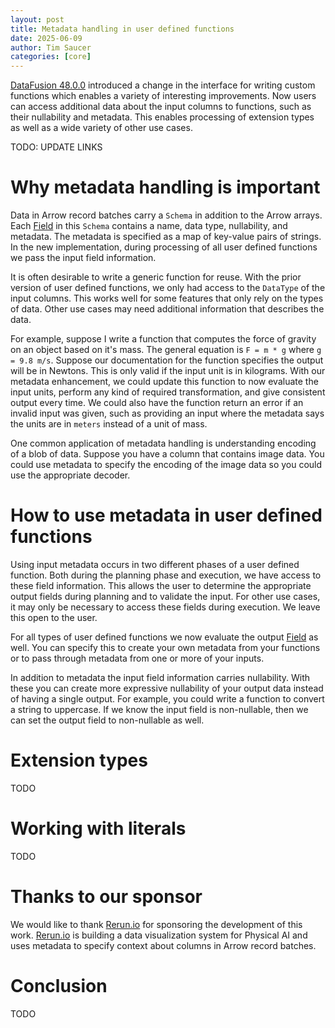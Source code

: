 ```yaml
---
layout: post
title: Metadata handling in user defined functions
date: 2025-06-09
author: Tim Saucer
categories: [core]
---
```


<!--
{% comment %}
Licensed to the Apache Software Foundation (ASF) under one or more
contributor license agreements.  See the NOTICE file distributed with
this work for additional information regarding copyright ownership.
The ASF licenses this file to you under the Apache License, Version 2.0
(the "License"); you may not use this file except in compliance with
the License.  You may obtain a copy of the License at
http://www.apache.org/licenses/LICENSE-2.0
Unless required by applicable law or agreed to in writing, software
distributed under the License is distributed on an "AS IS" BASIS,
WITHOUT WARRANTIES OR CONDITIONS OF ANY KIND, either express or implied.
See the License for the specific language governing permissions and
limitations under the License.
{% endcomment %}x
-->

[DataFusion 48.0.0] introduced a change in the interface for writing custom functions
which enables a variety of interesting improvements. Now users can access additional
data about the input columns to functions, such as their nullability and metadata. This
enables processing of extension types as well as a wide variety of other use cases.

TODO: UPDATE LINKS

[DataFusion 48.0.0]: https://github.com/apache/datafusion/tree/48.0.0-rc3

# Why metadata handling is important

Data in Arrow record batches carry a `Schema` in addition to the Arrow arrays. Each
[Field] in this `Schema` contains a name, data type, nullability, and metadata. The
metadata is specified as a map of key-value pairs of strings.  In the new
implementation, during processing of all user defined functions we pass the input
field information.

It is often desirable to write a generic function for reuse. With the prior version of
user defined functions, we only had access to the `DataType` of the input columns. This
works well for some features that only rely on the types of data. Other use cases may
need additional information that describes the data.

For example, suppose I write a function that computes the force of gravity on an object
based on it's mass. The general equation is `F = m * g` where `g = 9.8 m/s`. Suppose
our documentation for the function specifies the output will be in Newtons. This is only
valid if the input unit is in kilograms. With our metadata enhancement, we could update
this function to now evaluate the input units, perform any kind of required
transformation, and give consistent output every time. We could also have the function
return an error if an invalid input was given, such as providing an input where the
metadata says the units are in `meters` instead of a unit of mass.

One common application of metadata handling is understanding encoding of a blob of data.
Suppose you have a column that contains image data. You could use metadata to specify
the encoding of the image data so you could use the appropriate decoder.

[field]: https://arrow.apache.org/docs/format/Glossary.html#term-field

# How to use metadata in user defined functions

Using input metadata occurs in two different phases of a user defined function. Both during
the planning phase and execution, we have access to these field information. This allows
the user to determine the appropriate output fields during planning and to validate the
input. For other use cases, it may only be necessary to access these fields during execution.
We leave this open to the user.

For all types of user defined functions we now evaluate the output [Field] as well. You can
specify this to create your own metadata from your functions or to pass through metadata from
one or more of your inputs.

In addition to metadata the input field information carries nullability. With these you can
create more expressive nullability of your output data instead of having a single output.
For example, you could write a function to convert a string to uppercase. If we know the
input field is non-nullable, then we can set the output field to non-nullable as well.

# Extension types

TODO

# Working with literals

TODO

# Thanks to our sponsor

We would like to thank [Rerun.io] for sponsoring the development of this work. [Rerun.io]
is building a data visualization system for Physical AI and uses metadata to specify 
context about columns in Arrow record batches.

[Rerun.io]: https://rerun.io

# Conclusion

TODO
